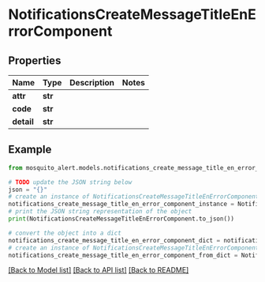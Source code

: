 # NotificationsCreateMessageTitleEnErrorComponent


## Properties

Name | Type | Description | Notes
------------ | ------------- | ------------- | -------------
**attr** | **str** |  | 
**code** | **str** |  | 
**detail** | **str** |  | 

## Example

```python
from mosquito_alert.models.notifications_create_message_title_en_error_component import NotificationsCreateMessageTitleEnErrorComponent

# TODO update the JSON string below
json = "{}"
# create an instance of NotificationsCreateMessageTitleEnErrorComponent from a JSON string
notifications_create_message_title_en_error_component_instance = NotificationsCreateMessageTitleEnErrorComponent.from_json(json)
# print the JSON string representation of the object
print(NotificationsCreateMessageTitleEnErrorComponent.to_json())

# convert the object into a dict
notifications_create_message_title_en_error_component_dict = notifications_create_message_title_en_error_component_instance.to_dict()
# create an instance of NotificationsCreateMessageTitleEnErrorComponent from a dict
notifications_create_message_title_en_error_component_from_dict = NotificationsCreateMessageTitleEnErrorComponent.from_dict(notifications_create_message_title_en_error_component_dict)
```
[[Back to Model list]](../README.md#documentation-for-models) [[Back to API list]](../README.md#documentation-for-api-endpoints) [[Back to README]](../README.md)


